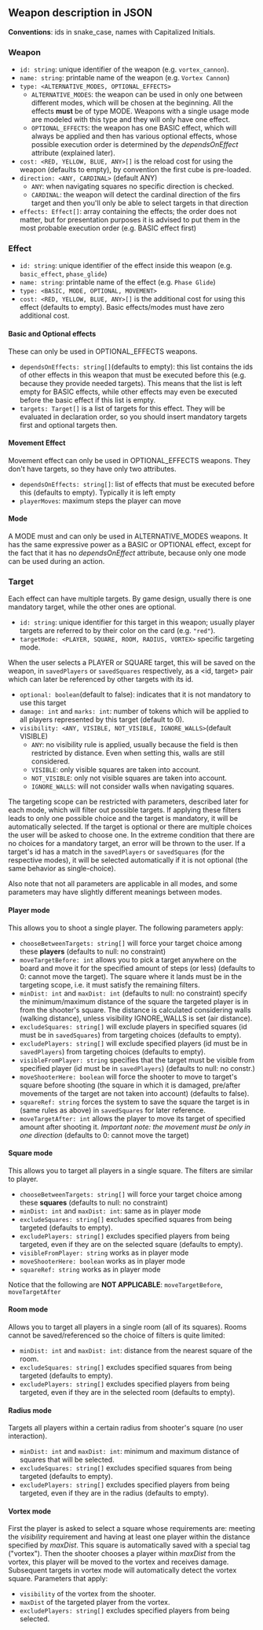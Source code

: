 ## Weapon description in JSON
**Conventions**:
ids in snake_case, names with Capitalized Initials.

### Weapon
+ `id: string`: unique identifier of the weapon (e.g. `vortex_cannon`).
+ `name: string`: printable name of the weapon (e.g. `Vortex Cannon`)
+ `type: <ALTERNATIVE_MODES, OPTIONAL_EFFECTS>`
  - `ALTERNATIVE_MODES`: the weapon can be used in only one between different
  modes, which will be chosen at the beginning.
  All the effects **must** be of type MODE.
  Weapons with a single usage mode are modeled with this type and they
  will only have one effect.
  - `OPTIONAL_EFFECTS`: the weapon has one BASIC effect, which will always
  be applied and then has various optional effects, whose possible execution
  order is determined by the _dependsOnEffect_ attribute (explained later).
+ `cost: <RED, YELLOW, BLUE, ANY>[]` is the reload cost for using the weapon
(defaults to empty), by convention the first cube is pre-loaded.
+ `direction: <ANY, CARDINAL>` (default ANY)
  - `ANY`: when navigating squares no specific direction is checked.
  - `CARDINAL`: the weapon will detect the cardinal direction of the
  firs target and then you'll only be able to select targets in that
  direction
+ `effects: Effect[]`: array containing the effects; the order does not matter,
but for presentation purposes it is advised to put them in the most
probable execution order (e.g. BASIC effect first)

### Effect
+ `id: string`: unique identifier of the effect inside this weapon
(e.g. `basic_effect`, `phase_glide`)
+ `name: string`: printable name of the effect (e.g. `Phase Glide`)
+ `type: <BASIC, MODE, OPTIONAL, MOVEMENT>`
+ `cost: <RED, YELLOW, BLUE, ANY>[]` is the additional cost for using this
effect (defaults to empty). Basic effects/modes must have zero additional cost.

#### Basic and Optional effects
These can only be used in OPTIONAL_EFFECTS weapons.
+ `dependsOnEffects: string[]`(defaults to empty): this list contains the ids of
other effects in this weapon that must be executed before this (e.g. because
they provide needed targets).
This means that the list is left empty for BASIC effects, while other effects
may even be executed before the basic effect if this list is empty.
+ `targets: Target[]` is a list of targets for this effect.
They will be evaluated in declaration order, so you should insert mandatory
targets first and optional targets then.

#### Movement Effect
Movement effect can only be used in OPTIONAL_EFFECTS weapons.
They don't have targets, so they have only two attributes.
+ `dependsOnEffects: string[]`: list of effects that must be executed before
this (defaults to empty). Typically it is left empty
+ `playerMoves`: maximum steps the player can move

#### Mode
A MODE must and can only be used in ALTERNATIVE_MODES weapons.
It has the same expressive power as a BASIC or OPTIONAL effect, except for
the fact that it has no _dependsOnEffect_ attribute, because only one
mode can be used during an action.

### Target
Each effect can have multiple targets. By game design, usually there is one
mandatory target, while the other ones are optional.
+ `id: string`: unique identifier for this target in this weapon;
usually player targets are referred to by their color on the card
(e.g. `"red"`).
+ `targetMode: <PLAYER, SQUARE, ROOM, RADIUS, VORTEX>` specific targeting mode.

When the user selects a PLAYER or SQUARE target, this will be saved on
the weapon, in `savedPlayers` or `savedSquares` respectively, as a <id, target>
pair which can later be referenced by other targets with its id.

+ `optional: boolean`(default to false): indicates that it is not mandatory to
use this target
+ `damage: int` and `marks: int`: number of tokens which will be applied
to all players represented by this target (default to 0).
+ `visibility: <ANY, VISIBLE, NOT_VISIBLE, IGNORE_WALLS>`(default VISIBLE)
  - `ANY`: no visibility rule is applied, usually because the field is
  then restricted by distance. Even when setting this, walls are still
  considered.
  - `VISIBLE`: only visible squares are taken into account.
  - `NOT_VISIBLE`: only not visible squares are taken into account.
  - `IGNORE_WALLS`: will not consider walls when navigating squares.

The targeting scope can be restricted with parameters, described later for
each mode, which will filter out possible targets.
If applying these filters leads to only one possible choice and the target
is mandatory, it will be automatically selected. If the target is optional
or there are multiple choices the user will be asked to choose one.
In the extreme condition that there are no choices for a mandatory target,
an error will be thrown to the user.
If a target's id has a match in the `savedPlayers` or `savedSquares`
(for the respective modes), it will be selected automatically if it is
not optional (the same behavior as single-choice).

Also note that not all parameters are applicable in all modes, and some
parameters may have slightly different meanings between modes.

#### Player mode
This allows you to shoot a single player. The following parameters apply:
+ `chooseBetweenTargets: string[]` will force your target choice among these
**players** (defaults to null: no constraint)
+ `moveTargetBefore: int` allows you
to pick a target anywhere on the board and move it for the specified amount
of steps (or less)  (defaults to 0: cannot move the target).
The square where it lands must be in the targeting scope, i.e. it must satisfy
the remaining filters.
+ `minDist: int` and `maxDist: int` (defaults to null: no constraint) specify
the minimum/maximum distance of the square the targeted player is in from the
shooter's square.
The distance is calculated considering walls (walking distance), unless
visibility IGNORE_WALLS is set (air distance).
+ `excludeSquares: string[]` will exclude players in specified squares
(id must be in `savedSquares`) from targeting choices (defaults to empty).
+ `excludePlayers: string[]` will exclude specified players (id must be in
`savedPlayers`) from targeting choices (defaults to empty).
+ `visibleFromPlayer: string` specifies that the target must be visible from
specified player (id must be in `savedPlayers`) (defaults to null: no constr.)
+ `moveShooterHere: boolean` will force the shooter to move to target's square
before shooting (the square in which it is damaged, pre/after movements of the
target are not taken into account) (defaults to false).
+ `squareRef: string` forces the system to save the square the target
is in (same rules as above) in `savedSquares` for later reference.
+ `moveTargetAfter: int` allows the player to move its target of specified
amount after shooting it. _Important note: the movement must be only in one
direction_ (defaults to 0: cannot move the target)

#### Square mode
This allows you to target all players in a single square. The filters are
similar to player.
+ `chooseBetweenTargets: string[]` will force your target choice among these
**squares** (defaults to null: no constraint)
+ `minDist: int` and `maxDist: int`: same as in player mode
+ `excludeSquares: string[]` excludes specified squares from being targeted
(defaults to empty).
+ `excludePlayers: string[]` excludes specified players from being targeted,
even if they are on the selected square (defaults to empty).
+ `visibleFromPlayer: string` works as in player mode
+ `moveShooterHere: boolean` works as in player mode
+ `squareRef: string` works as in player mode

Notice that the following are **NOT APPLICABLE**:
`moveTargetBefore`, `moveTargetAfter`

#### Room mode
Allows you to target all players in a single room (all of its squares).
Rooms cannot be saved/referenced so the choice of filters is quite limited:
+ `minDist: int` and `maxDist: int`: distance from the nearest square of the
room.
+ `excludeSquares: string[]` excludes specified squares from being targeted
(defaults to empty).
+ `excludePlayers: string[]` excludes specified players from being targeted,
even if they are in the selected room (defaults to empty).

#### Radius mode
Targets all players within a certain radius from shooter's square (no user
interaction).
+ `minDist: int` and `maxDist: int`: minimum and maximum distance of squares
that will be selected.
+ `excludeSquares: string[]` excludes specified squares from being targeted
(defaults to empty).
+ `excludePlayers: string[]` excludes specified players from being targeted,
even if they are in the radius (defaults to empty).

#### Vortex mode
First the player is asked to select a square whose requirements
are: meeting the _visibility_ requirement and having at least one
player within the distance specified by _maxDist_.
This square is automatically saved with a special tag ("vortex").
Then the shooter chooses a player within _maxDist_ from the vortex,
this player will be moved to the vortex and receives damage.
Subsequent targets in vortex mode will automatically detect
the vortex square.
Parameters that apply:
+ `visibility` of the vortex from the shooter.
+ `maxDist` of the targeted player from the vortex.
+ `excludePlayers: string[]` excludes specified players from being selected.
